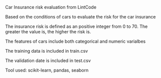 Car Insurance risk evaluation from LintCode

Based on the conditions of cars to evaluate the risk for the car insurance

The insurance risk is defined as an positive integer from 0 to 70. The greater the value is, the higher the risk is.

The features of cars include both categorical and numeric varialbes

The training data is included in train.csv

The validation date is included in test.csv

Tool used:
scikit-learn, pandas, seaborn


